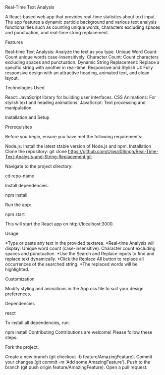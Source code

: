 Real-Time Text Analysis

A React-based web app that provides real-time statistics about text input. The app features a dynamic particle background and various text analysis functionalities such as counting unique words, characters excluding spaces and punctuation, and real-time string replacement.

Features

Real-time Text Analysis: Analyze the text as you type.
Unique Word Count: Count unique words case-insensitively.
Character Count: Count characters excluding spaces and punctuation.
Dynamic String Replacement: Replace a specific string with another in real-time.
Responsive and Stylish UI: Fully responsive design with an attractive heading, animated text, and clean layout.

Technologies Used

React: JavaScript library for building user interfaces.
CSS Animations: For stylish text and heading animations.
JavaScript: Text processing and manipulation.

Installation and Setup

Prerequisites

Before you begin, ensure you have met the following requirements:

Node.js: Install the latest stable version of Node.js and npm.
Installation
Clone the repository:
git clone https://github.com/Ujjwal0Singh/Real-Time-Text-Analysis-and-String-Replacement.git

Navigate to the project directory:

cd repo-name

Install dependencies:

npm install

Run the app:

npm start

This will start the React app on http://localhost:3000.

Usage

*Type or paste any text in the provided textarea.
*Real-time Analysis will display:
    Unique word count (case-insensitive).
    Character count excluding spaces and punctuation.
*Use the Search and Replace inputs to find and replace text dynamically.
*Click the Replace All button to replace all occurrences of the searched string.
*The replaced words will be highlighted.

Customization

Modify styling and animations in the App.css file to suit your design preferences.

Dependencies

react

To install all dependencies, run:

npm install
Contributing
Contributions are welcome! Please follow these steps:

Fork the project.

Create a new branch (git checkout -b feature/AmazingFeature).
Commit your changes (git commit -m 'Add some AmazingFeature').
Push to the branch (git push origin feature/AmazingFeature).
Open a pull request.


